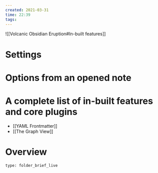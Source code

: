 ```yaml
---
created: 2021-03-31
time: 22:39
tags:
---
```


![[Volcanic Obsidian Eruption#In-built features]]

# Settings
# Options from an opened note
# A complete list of in-built features and core plugins
- [[YAML Frontmatter]]
- [[The Graph View]]


# Overview
 
```ccard
type: folder_brief_live
```
 
